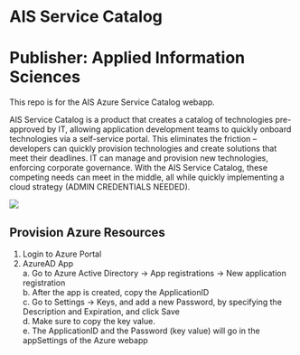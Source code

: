 # AIS Service Catalog
Publisher: Applied Information Sciences
=========
This repo is for the AIS Azure Service Catalog webapp.

AIS Service Catalog is a product that creates a catalog of technologies pre-approved by IT, allowing application development teams to quickly onboard technologies via a self-service portal. This eliminates the friction – developers can quickly provision technologies and create solutions that meet their deadlines. IT can manage and provision new technologies, enforcing corporate governance. With the AIS Service Catalog, these competing needs can meet in the middle, all while quickly implementing a cloud strategy (ADMIN CREDENTIALS NEEDED).

<a href="https://portal.azure.us/#create/Microsoft.Template/uri/https%3A%2F%2Fraw.githubusercontent.com%2FAppliedIS%2FASC%2Fasc-jagrati%2FDeploy%2Fazuregovdeploy.json" target="_blank">
    <img src="http://azuredeploy.net/AzureGov.png"/>
</a>

## Provision Azure Resources

1. Login to Azure Portal
2. AzureAD App   
    a. Go to Azure Active Directory -> App registrations -> New application registration   
    b. After the app is created, copy the ApplicationID   
    c. Go to Settings -> Keys, and add a new Password, by specifying the Description and Expiration, and click Save   
    d. Make sure to copy the key value.   
    e. The ApplicationID and the Password (key value) will go in the appSettings of the Azure webapp

